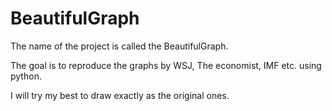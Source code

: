 # BeautifulGraph
The name of the project is called the BeautifulGraph.

The goal is to reproduce the graphs by WSJ, The economist, IMF etc. using python.

I will try my best to draw exactly as the original ones.